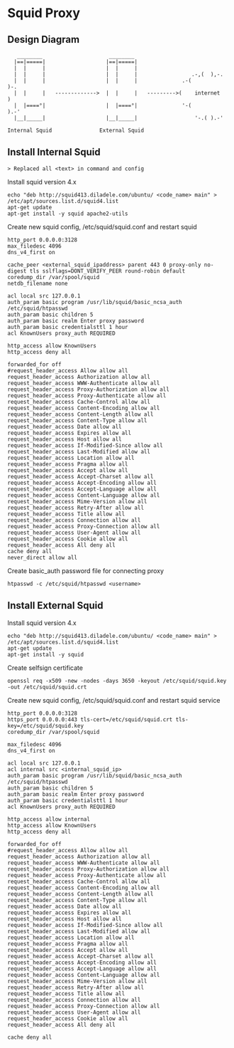 # Squid Proxy
## Design Diagram

       ________                     ________
      |==|=====|                   |==|=====|
      |  |     |                   |  |     |
      |  |     |                   |  |     |                 .-,(  ),-.
      |  |     |                   |  |     |              .-(          )-.
      |  |     |   ------------->  |  |     |   --------->(    internet    )
      |  |====°|                   |  |====°|              '-(          ).-'
      |__|_____|                   |__|_____|                  '-.( ).-'

    Internal Squid               External Squid


## Install Internal Squid
    > Replaced all <text> in command and config

Install squid version 4.x
```
echo "deb http://squid413.diladele.com/ubuntu/ <code_name> main" > /etc/apt/sources.list.d/squid4.list
apt-get update
apt-get install -y squid apache2-utils
```

Create new squid config, /etc/squid/squid.conf and restart squid 
```
http_port 0.0.0.0:3128
max_filedesc 4096
dns_v4_first on

cache_peer <external_squid_ipaddress> parent 443 0 proxy-only no-digest tls sslflags=DONT_VERIFY_PEER round-robin default
coredump_dir /var/spool/squid
netdb_filename none

acl local src 127.0.0.1
auth_param basic program /usr/lib/squid/basic_ncsa_auth /etc/squid/htpasswd
auth_param basic children 5
auth_param basic realm Enter proxy password
auth_param basic credentialsttl 1 hour
acl KnownUsers proxy_auth REQUIRED

http_access allow KnownUsers
http_access deny all

forwarded_for off
#request_header_access Allow allow all
request_header_access Authorization allow all
request_header_access WWW-Authenticate allow all
request_header_access Proxy-Authorization allow all
request_header_access Proxy-Authenticate allow all
request_header_access Cache-Control allow all
request_header_access Content-Encoding allow all
request_header_access Content-Length allow all
request_header_access Content-Type allow all
request_header_access Date allow all
request_header_access Expires allow all
request_header_access Host allow all
request_header_access If-Modified-Since allow all
request_header_access Last-Modified allow all
request_header_access Location allow all
request_header_access Pragma allow all
request_header_access Accept allow all
request_header_access Accept-Charset allow all
request_header_access Accept-Encoding allow all
request_header_access Accept-Language allow all
request_header_access Content-Language allow all
request_header_access Mime-Version allow all
request_header_access Retry-After allow all
request_header_access Title allow all
request_header_access Connection allow all
request_header_access Proxy-Connection allow all
request_header_access User-Agent allow all
request_header_access Cookie allow all
request_header_access All deny all
cache deny all
never_direct allow all
```

Create basic_auth password file for connecting proxy
```
htpasswd -c /etc/squid/htpasswd <username>
```

## Install External Squid
Install squid version 4.x
```
echo "deb http://squid413.diladele.com/ubuntu/ <code_name> main" > /etc/apt/sources.list.d/squid4.list
apt-get update
apt-get install -y squid
```

Create selfsign certificate
```
openssl req -x509 -new -nodes -days 3650 -keyout /etc/squid/squid.key  -out /etc/squid/squid.crt
```

Create new squid config, /etc/squid/squid.conf and restart squid service
```
http_port 0.0.0.0:3128
https_port 0.0.0.0:443 tls-cert=/etc/squid/squid.crt tls-key=/etc/squid/squid.key
coredump_dir /var/spool/squid

max_filedesc 4096
dns_v4_first on

acl local src 127.0.0.1
acl internal src <internal_squid_ip>
auth_param basic program /usr/lib/squid/basic_ncsa_auth /etc/squid/htpasswd
auth_param basic children 5
auth_param basic realm Enter proxy password
auth_param basic credentialsttl 1 hour
acl KnownUsers proxy_auth REQUIRED

http_access allow internal
http_access allow KnownUsers
http_access deny all

forwarded_for off
#request_header_access Allow allow all
request_header_access Authorization allow all
request_header_access WWW-Authenticate allow all
request_header_access Proxy-Authorization allow all
request_header_access Proxy-Authenticate allow all
request_header_access Cache-Control allow all
request_header_access Content-Encoding allow all
request_header_access Content-Length allow all
request_header_access Content-Type allow all
request_header_access Date allow all
request_header_access Expires allow all
request_header_access Host allow all
request_header_access If-Modified-Since allow all
request_header_access Last-Modified allow all
request_header_access Location allow all
request_header_access Pragma allow all
request_header_access Accept allow all
request_header_access Accept-Charset allow all
request_header_access Accept-Encoding allow all
request_header_access Accept-Language allow all
request_header_access Content-Language allow all
request_header_access Mime-Version allow all
request_header_access Retry-After allow all
request_header_access Title allow all
request_header_access Connection allow all
request_header_access Proxy-Connection allow all
request_header_access User-Agent allow all
request_header_access Cookie allow all
request_header_access All deny all

cache deny all
```
